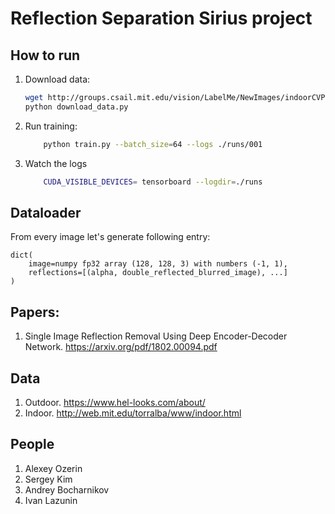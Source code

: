 # Reflection Separation Sirius project

## How to run

1. Download data:
    ```bash
    wget http://groups.csail.mit.edu/vision/LabelMe/NewImages/indoorCVPR_09.tar
    python download_data.py
    ```
2. Run training:
    ```bash
        python train.py --batch_size=64 --logs ./runs/001
    ```

3. Watch the logs
    ```bash
        CUDA_VISIBLE_DEVICES= tensorboard --logdir=./runs
    ```

## Dataloader

From every image let's generate following entry:
```
dict(
    image=numpy fp32 array (128, 128, 3) with numbers (-1, 1),
    reflections=[(alpha, double_reflected_blurred_image), ...]
)
```


## Papers:
1. Single Image Reflection Removal Using Deep Encoder-Decoder Network. https://arxiv.org/pdf/1802.00094.pdf

## Data
1. Outdoor. https://www.hel-looks.com/about/
2. Indoor. http://web.mit.edu/torralba/www/indoor.html

## People
1. Alexey Ozerin
2. Sergey Kim
3. Andrey Bocharnikov
4. Ivan Lazunin
